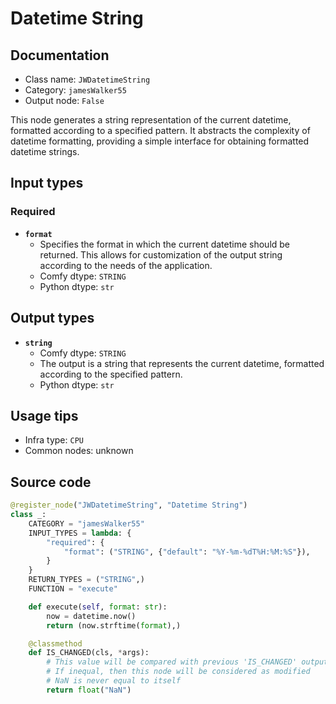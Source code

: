 # Datetime String
## Documentation
- Class name: `JWDatetimeString`
- Category: `jamesWalker55`
- Output node: `False`

This node generates a string representation of the current datetime, formatted according to a specified pattern. It abstracts the complexity of datetime formatting, providing a simple interface for obtaining formatted datetime strings.
## Input types
### Required
- **`format`**
    - Specifies the format in which the current datetime should be returned. This allows for customization of the output string according to the needs of the application.
    - Comfy dtype: `STRING`
    - Python dtype: `str`
## Output types
- **`string`**
    - Comfy dtype: `STRING`
    - The output is a string that represents the current datetime, formatted according to the specified pattern.
    - Python dtype: `str`
## Usage tips
- Infra type: `CPU`
- Common nodes: unknown


## Source code
```python
@register_node("JWDatetimeString", "Datetime String")
class _:
    CATEGORY = "jamesWalker55"
    INPUT_TYPES = lambda: {
        "required": {
            "format": ("STRING", {"default": "%Y-%m-%dT%H:%M:%S"}),
        }
    }
    RETURN_TYPES = ("STRING",)
    FUNCTION = "execute"

    def execute(self, format: str):
        now = datetime.now()
        return (now.strftime(format),)

    @classmethod
    def IS_CHANGED(cls, *args):
        # This value will be compared with previous 'IS_CHANGED' outputs
        # If inequal, then this node will be considered as modified
        # NaN is never equal to itself
        return float("NaN")

```
